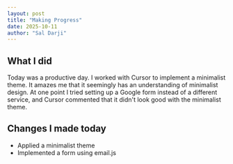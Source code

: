 ```yaml
---
layout: post
title: "Making Progress"
date: 2025-10-11
author: "Sal Darji"
---
```


## What I did
Today was a productive day. I worked with Cursor to implement a minimalist theme. It amazes me that it seemingly has an understanding of minimalist design. At one point I tried setting up a Google form instead of a different service, and Cursor commented that it didn't look good with the minimalist theme.

## Changes I made today

+ Applied a minimalist theme
+ Implemented a form using email.js